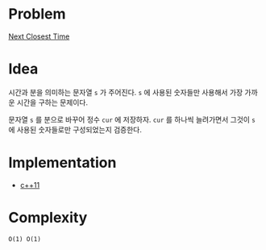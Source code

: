# Problem

[Next Closest Time](https://leetcode.com/problems/next-closest-time/)

# Idea

시간과 분을 의미하는 문자열 `s` 가 주어진다. `s` 에 사용된 숫자들만
사용해서 가장 가까운 시간을 구하는 문제이다.

문자열 `s` 를 분으로 바꾸어 정수 `cur` 에 저장하자.
`cur` 를 하나씩 늘려가면서 그것이 `s` 에 사용된 숫자들로만
구성되었는지 검증한다. 

# Implementation

* [c++11](a.cpp)

# Complexity

```
O(1) O(1)
```
